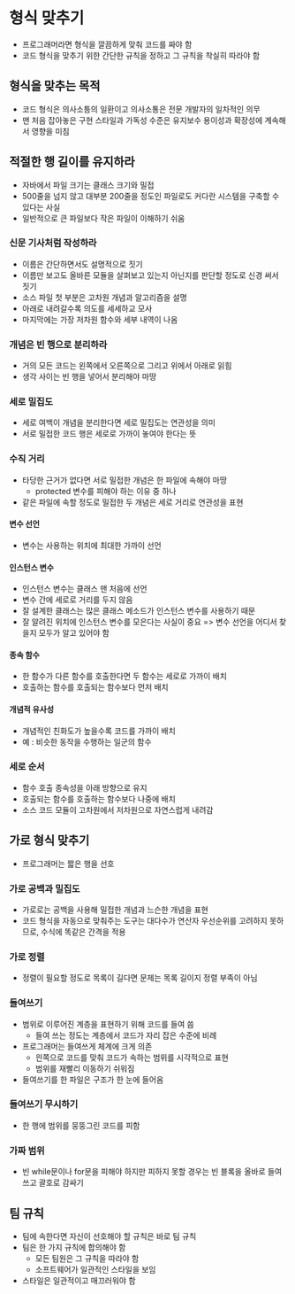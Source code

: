 # 형식 맞추기
- 프로그래머라면 형식을 깔끔하게 맞춰 코드를 짜야 함
- 코드 형식을 맞추기 위한 간단한 규칙을 정하고 그 규칙을 착실히 따라야 함

## 형식을 맞추는 목적
- 코드 형식은 의사소틍의 일환이고 의사소통은 전문 개발자의 일차적인 의무
- 맨 처음 잡아놓은 구현 스타일과 가독성 수준은 유지보수 용이성과 확장성에 계속해서 영향을 미침

## 적절한 행 길이를 유지하라
- 자바에서 파일 크기는 클래스 크기와 밀접
- 500줄을 넘지 않고 대부분 200줄을 정도인 파일로도 커다란 시스템을 구축할 수 있다는 사실
- 일반적으로 큰 파일보다 작은 파일이 이해하기 쉬움

### 신문 기사처럼 작성하라
- 이름은 간단하면서도 설명적으로 짓기
- 이름만 보고도 올바른 모듈을 살펴보고 있는지 아닌지를 판단할 정도로 신경 써서 짓기
- 소스 파일 첫 부분은 고차원 개념과 알고리즘을 설명
- 아래로 내려갈수록 의도를 세세하교 모사
- 마지막에는 가장 저차원 함수와 세부 내역이 나옴

### 개념은 빈 행으로 분리하라
- 거의 모든 코드는 왼쪽에서 오른쪽으로 그리고 위에서 아래로 읽힘
- 생각 사이는 빈 행을 넣어서 분리해야 마땅

### 세로 밀집도
- 세로 여백이 개념을 분리한다면 세로 밀집도는 연관성을 의미
- 서로 밀접한 코드 행은 세로로 가까이 놓여야 한다는 뜻

### 수직 거리
- 타당한 근거가 없다면 서로 밀접한 개념은 한 파일에 속해야 마땅
  - protected 변수를 피해야 하는 이유 중 하나
- 같은 파일에 속할 정도로 밀접한 두 개념은 세로 거리로 연관성을 표현

#### 변수 선언
- 변수는 사용하는 위치에 최대한 가까이 선언

#### 인스턴스 변수
- 인스턴스 변수는 클래스 맨 처음에 선언
- 변수 간에 세로로 거리를 두지 않음
- 잘 설계한 클래스는 많은 클래스 메소드가 인스턴스 변수를 사용하기 때문
- 잘 알려진 위치에 인스턴스 변수를 모은다는 사실이 중요 => 변수 선언을 어디서 찾을지 모두가 알고 있어야 함

#### 종속 함수
- 한 함수가 다른 함수를 호출한다면 두 함수는 세로로 가까이 배치
- 호출하는 함수를 호출되는 함수보다 먼저 배치

#### 개념적 유사성
- 개념적인 친화도가 높을수록 코드를 가까이 배치
- 예 : 비슷한 동작을 수행하는 일군의 함수

### 세로 순서
- 함수 호출 종속성을 아래 방향으로 유지
- 호출되는 함수를 호출하는 함수보다 나중에 배치
- 소스 코드 모듈이 고차원에서 저차원으로 자연스럽게 내려감

## 가로 형식 맞추기
- 프로그래머는 짧은 행을 선호

### 가로 공백과 밀집도
- 가로로는 공백을 사용해 밀접한 개념과 느슨한 개념을 표현
- 코드 형식을 자동으로 맞춰주는 도구는 대다수가 연산자 우선순위를 고려하지 못하므로, 수식에 똑같은 간격을 적용

### 가로 정렬
- 정렬이 필요할 정도로 목록이 길다면 문제는 목록 길이지 정렬 부족이 아님

### 들여쓰기
- 범위로 이루어진 계층을 표현하기 위해 코드를 들여 씀
  - 들여 쓰는 정도는 계층에서 코드가 자리 잡은 수준에 비례
- 프로그래머는 들여쓰게 체계에 크게 의존
  - 읜쪽으로 코드를 맞춰 코드가 속하는 범위를 시각적으로 표현
  - 범위를 재빨리 이동하기 쉬워짐
- 들여쓰기를 한 파일은 구조가 한 눈에 들어옴

### 들여쓰기 무시하기
- 한 행에 범위를 뭉뚱그린 코드를 피함

### 가짜 범위
- 빈 while문이나 for문을 피해야 하지만 피하지 못할 경우는 빈 블록을 올바로 들여 쓰고 괄호로 감싸기

## 팀 규칙
- 팀에 속한다면 자신이 선호해야 할 규칙은 바로 팀 규칙
- 팀은 한 가지 규칙에 합의해야 함
  - 모든 팀원은 그 규칙을 따라야 함
  - 소프트웨어가 일관적인 스타일을 보임
- 스타일은 일관적이고 매끄러워야 함